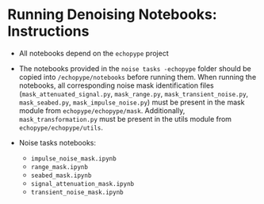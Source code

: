 # Running Denoising Notebooks: Instructions

- All notebooks depend on the `echopype` project
- The notebooks provided in the `noise tasks -echopype` folder should be copied into `/echopype/notebooks` before running them. When running the notebooks, all corresponding noise mask identification files (`mask_attenuated_signal.py`, `mask_range.py`, `mask_transient_noise.py`, `mask_seabed.py`, `mask_impulse_noise.py`) must be present in the mask module from `echopype/echopype/mask`. Additionally, `mask_transformation.py` must be present in the utils module from `echopype/echopype/utils`.
- Noise tasks notebooks:

    - `impulse_noise_mask.ipynb`
    - `range_mask.ipynb`
    - `seabed_mask.ipynb`
    - `signal_attenuation_mask.ipynb`
    - `transient_noise_mask.ipynb`